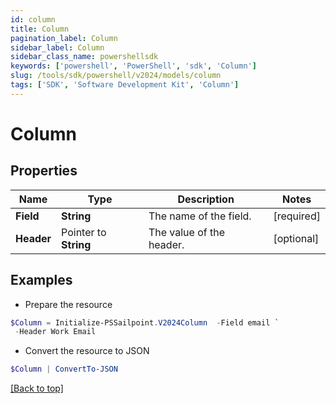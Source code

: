 ```yaml
---
id: column
title: Column
pagination_label: Column
sidebar_label: Column
sidebar_class_name: powershellsdk
keywords: ['powershell', 'PowerShell', 'sdk', 'Column'] 
slug: /tools/sdk/powershell/v2024/models/column
tags: ['SDK', 'Software Development Kit', 'Column']
---
```



# Column

## Properties

Name | Type | Description | Notes
------------ | ------------- | ------------- | -------------
**Field** |  **String** | The name of the field.  | [required]
**Header** |  Pointer to **String** | The value of the header.  | [optional] 

## Examples

- Prepare the resource
```powershell
$Column = Initialize-PSSailpoint.V2024Column  -Field email `
 -Header Work Email
```

- Convert the resource to JSON
```powershell
$Column | ConvertTo-JSON
```


[[Back to top]](#) 

